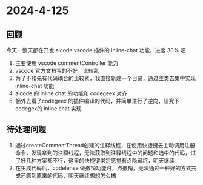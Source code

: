 # 2024-4-125

## 回顾

今天一整天都在开发 aicode vscode 插件的 inline-chat 功能，进度 30% 吧

1. 主要使用 vscode commentController 能力
2. vscode 官方文档写的不好，比较乱
3. 为了不和先有代码耦合的比较紧，我直接新建一个目录，通过主类去集中实现 inline-chat 功能
4. aicode 的 inline chat 的功能和 codegeex 对齐
5. 额外去看了codegeex 的插件编译的代码，并简单进行了逆向，研究下codegex的 inline chat 实现


## 待处理问题

1. 通过createCommentThread创建的注释线程，在使用快捷键去主动调用注册命令，发现拿到的注释线程，无法获取到注释线程中的问题和选中的代码，试了好几种方案都不行，这里的快捷键绑定感觉有点隐藏坑，明天继续
2. 在生成代码后，codelense 做撤销功能时，点撤销，无法通过一种好的方式完成还原到原来的代码，明天继续想想怎么搞





